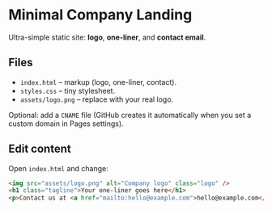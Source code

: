 # Minimal Company Landing

Ultra-simple static site: **logo**, **one-liner**, and **contact email**.

## Files
- `index.html` – markup (logo, one-liner, contact).
- `styles.css` – tiny stylesheet.
- `assets/logo.png` – replace with your real logo.
  
Optional: add a `CNAME` file (GitHub creates it automatically when you set a custom domain in Pages settings).

## Edit content
Open `index.html` and change:
```html
<img src="assets/logo.png" alt="Company logo" class="logo" />
<h1 class="tagline">Your one-liner goes here</h1>
<p>Contact us at <a href="mailto:hello@example.com">hello@example.com</a></p>